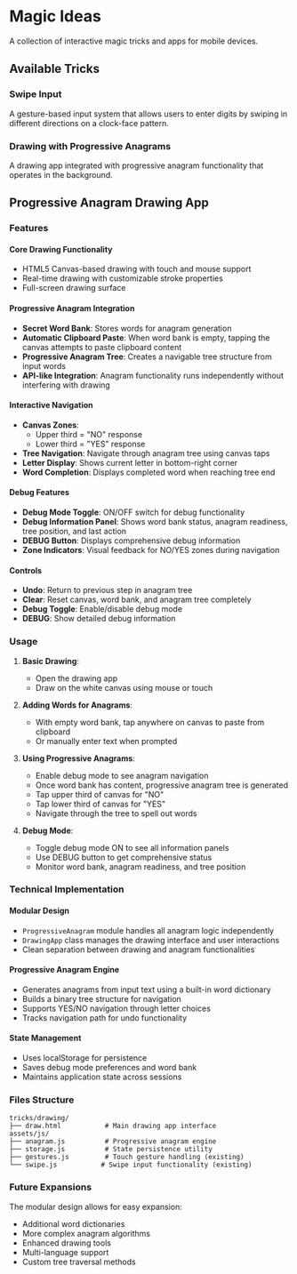 # Magic Ideas

A collection of interactive magic tricks and apps for mobile devices.

## Available Tricks

### Swipe Input
A gesture-based input system that allows users to enter digits by swiping in different directions on a clock-face pattern.

### Drawing with Progressive Anagrams
A drawing app integrated with progressive anagram functionality that operates in the background.

## Progressive Anagram Drawing App

### Features

#### Core Drawing Functionality
- HTML5 Canvas-based drawing with touch and mouse support
- Real-time drawing with customizable stroke properties
- Full-screen drawing surface

#### Progressive Anagram Integration
- **Secret Word Bank**: Stores words for anagram generation
- **Automatic Clipboard Paste**: When word bank is empty, tapping the canvas attempts to paste clipboard content
- **Progressive Anagram Tree**: Creates a navigable tree structure from input words
- **API-like Integration**: Anagram functionality runs independently without interfering with drawing

#### Interactive Navigation
- **Canvas Zones**: 
  - Upper third = "NO" response
  - Lower third = "YES" response
- **Tree Navigation**: Navigate through anagram tree using canvas taps
- **Letter Display**: Shows current letter in bottom-right corner
- **Word Completion**: Displays completed word when reaching tree end

#### Debug Features
- **Debug Mode Toggle**: ON/OFF switch for debug functionality
- **Debug Information Panel**: Shows word bank status, anagram readiness, tree position, and last action
- **DEBUG Button**: Displays comprehensive debug information
- **Zone Indicators**: Visual feedback for NO/YES zones during navigation

#### Controls
- **Undo**: Return to previous step in anagram tree
- **Clear**: Reset canvas, word bank, and anagram tree completely
- **Debug Toggle**: Enable/disable debug mode
- **DEBUG**: Show detailed debug information

### Usage

1. **Basic Drawing**: 
   - Open the drawing app
   - Draw on the white canvas using mouse or touch

2. **Adding Words for Anagrams**:
   - With empty word bank, tap anywhere on canvas to paste from clipboard
   - Or manually enter text when prompted

3. **Using Progressive Anagrams**:
   - Enable debug mode to see anagram navigation
   - Once word bank has content, progressive anagram tree is generated
   - Tap upper third of canvas for "NO"
   - Tap lower third of canvas for "YES"
   - Navigate through the tree to spell out words

4. **Debug Mode**:
   - Toggle debug mode ON to see all information panels
   - Use DEBUG button to get comprehensive status
   - Monitor word bank, anagram readiness, and tree position

### Technical Implementation

#### Modular Design
- `ProgressiveAnagram` module handles all anagram logic independently
- `DrawingApp` class manages the drawing interface and user interactions
- Clean separation between drawing and anagram functionalities

#### Progressive Anagram Engine
- Generates anagrams from input text using a built-in word dictionary
- Builds a binary tree structure for navigation
- Supports YES/NO navigation through letter choices
- Tracks navigation path for undo functionality

#### State Management
- Uses localStorage for persistence
- Saves debug mode preferences and word bank
- Maintains application state across sessions

### Files Structure

```
tricks/drawing/
├── draw.html           # Main drawing app interface
assets/js/
├── anagram.js          # Progressive anagram engine
├── storage.js          # State persistence utility
├── gestures.js         # Touch gesture handling (existing)
└── swipe.js           # Swipe input functionality (existing)
```

### Future Expansions

The modular design allows for easy expansion:
- Additional word dictionaries
- More complex anagram algorithms
- Enhanced drawing tools
- Multi-language support
- Custom tree traversal methods
